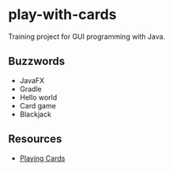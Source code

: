 # play-with-cards

Training project for GUI programming with Java.

## Buzzwords
* JavaFX
* Gradle
* Hello world
* Card game
* Blackjack

## Resources
* [Playing Cards](https://opengameart.org/content/playing-cards-vector-png)
